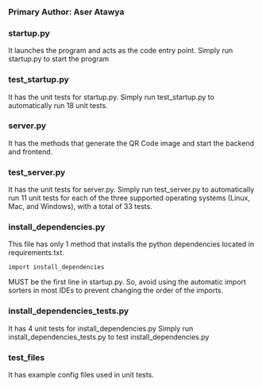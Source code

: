 ### Primary Author: Aser Atawya
### startup.py
It launches the program and acts as the code entry point.
Simply run startup.py to start the program
### test_startup.py
It has the unit tests for startup.py. 
Simply run test_startup.py to automatically run 18 unit tests.
### server.py
It has the methods that generate the QR Code image and start the backend and frontend.
### test_server.py
It has the unit tests for server.py.
Simply run test_server.py to automatically run 11 unit tests for each of the three supported operating systems (Linux, Mac, and Windows), with a total of 33 tests.
### install_dependencies.py
This file has only 1 method that installs the python dependencies located in requirements.txt. 
```
import install_dependencies
```
MUST be the first line in startup.py. So, avoid using the automatic import sorters in most IDEs to prevent changing the order of the imports.
### install_dependencies_tests.py
It has 4 unit tests for install_dependencies.py
Simply run install_dependencies_tests.py to test install_dependencies.py
### test_files
It has example config files used in unit tests.
